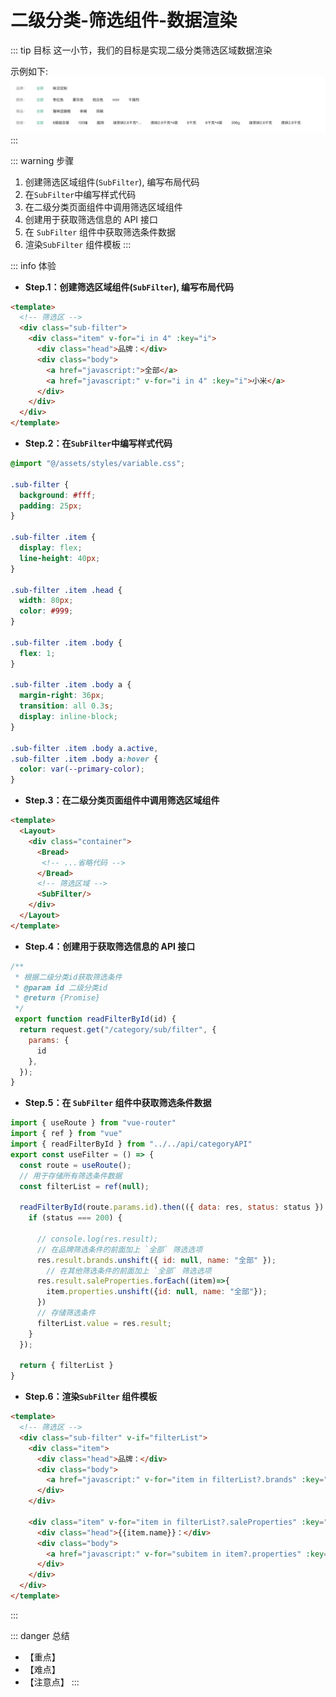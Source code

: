 # 二级分类-筛选组件-数据渲染

::: tip 目标
这一小节，我们的目标是实现二级分类筛选区域数据渲染

示例如下:
![filter](./images/115.png)
:::

::: warning 步骤

1. 创建筛选区域组件(`SubFilter`), 编写布局代码
2. 在`SubFilter`中编写样式代码
3. 在二级分类页面组件中调用筛选区域组件
4. 创建用于获取筛选信息的 API 接口
5. 在 `SubFilter` 组件中获取筛选条件数据
6. 渲染`SubFilter` 组件模板
:::

::: info 体验

* **Step.1：创建筛选区域组件(`SubFilter`), 编写布局代码**

```html
<template>
  <!-- 筛选区 -->
  <div class="sub-filter">
    <div class="item" v-for="i in 4" :key="i">
      <div class="head">品牌：</div>
      <div class="body">
        <a href="javascript:">全部</a>
        <a href="javascript:" v-for="i in 4" :key="i">小米</a>
      </div>
    </div>
  </div>
</template>
```

* **Step.2：在`SubFilter`中编写样式代码**

```css
@import "@/assets/styles/variable.css";

.sub-filter {
  background: #fff;
  padding: 25px;
}

.sub-filter .item {
  display: flex;
  line-height: 40px;
}

.sub-filter .item .head {
  width: 80px;
  color: #999;
}

.sub-filter .item .body {
  flex: 1;
}

.sub-filter .item .body a {
  margin-right: 36px;
  transition: all 0.3s;
  display: inline-block;
}

.sub-filter .item .body a.active,
.sub-filter .item .body a:hover {
  color: var(--primary-color);
}
```

* **Step.3：在二级分类页面组件中调用筛选区域组件**

```html
<template>
  <Layout>
    <div class="container">
      <Bread>
       <!-- ...省略代码 -->
      </Bread>
      <!-- 筛选区域 -->
      <SubFilter/>
    </div>
  </Layout>
</template>
```

* **Step.4：创建用于获取筛选信息的 API 接口**

```js
/**
 * 根据二级分类id获取筛选条件
 * @param id 二级分类id
 * @return {Promise}
 */
 export function readFilterById(id) {
  return request.get("/category/sub/filter", {
    params: {
      id
    },
  });
}
```

* **Step.5：在 `SubFilter` 组件中获取筛选条件数据**

```js
import { useRoute } from "vue-router"
import { ref } from "vue"
import { readFilterById } from "../../api/categoryAPI"
export const useFilter = () => {
  const route = useRoute();
  // 用于存储所有筛选条件数据
  const filterList = ref(null);

  readFilterById(route.params.id).then(({ data: res, status: status }) => {
    if (status === 200) {

      // console.log(res.result);
      // 在品牌筛选条件的前面加上 `全部` 筛选选项
      res.result.brands.unshift({ id: null, name: "全部" });
        // 在其他筛选条件的前面加上 `全部` 筛选选项
      res.result.saleProperties.forEach((item)=>{
        item.properties.unshift({id: null, name: "全部"});
      })
      // 存储筛选条件
      filterList.value = res.result;
    }
  });

  return { filterList }
}
```

* **Step.6：渲染`SubFilter` 组件模板**

```html
<template>
  <!-- 筛选区 -->
  <div class="sub-filter" v-if="filterList">
    <div class="item">
      <div class="head">品牌：</div>
      <div class="body">
        <a href="javascript:" v-for="item in filterList?.brands" :key="item.id">{{item.name}}</a>
      </div>
    </div>

    <div class="item" v-for="item in filterList?.saleProperties" :key="item.id">
      <div class="head">{{item.name}}：</div>
      <div class="body">
        <a href="javascript:" v-for="subitem in item?.properties" :key="subitem.id">{{subitem.name}}</a>
      </div>
    </div>
  </div>
</template>
```

:::

::: danger 总结

* 【重点】
* 【难点】
* 【注意点】
:::
